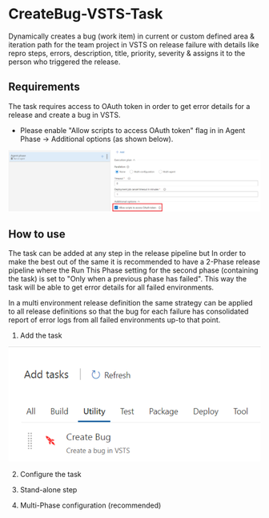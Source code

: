 # CreateBug-VSTS-Task

Dynamically creates a bug (work item) in current or custom defined area & iteration path for the team project in VSTS on release failure with details like repro steps, errors, description, title, priority, severity & assigns it to the person who triggered the release.

## Requirements

The task requires access to OAuth token in order to get error details for a release and create a bug in VSTS.

* Please enable "Allow scripts to access OAuth token" flag in in Agent Phase -> Additional options (as shown below).

![alt text](Screenshots/AllowOAuth.PNG)

## How to use

The task can be added at any step in the release pipeline but In order to make the best out of the same it is recommended to have a 2-Phase release pipeline where the Run This Phase setting for the second phase (containing the task) is set to "Only when a previous phase has failed". This way the task will be able to get error details for all failed environments.

In a multi environment release definition the same strategy can be applied to all release definitions so that the bug for each failure has consolidated report of error logs from all failed environments up-to that point.

1. Add the task

![alt text](Screenshots/AddTask.PNG)

2. Configure the task

3. Stand-alone step

4. Multi-Phase configuration (recommended)
